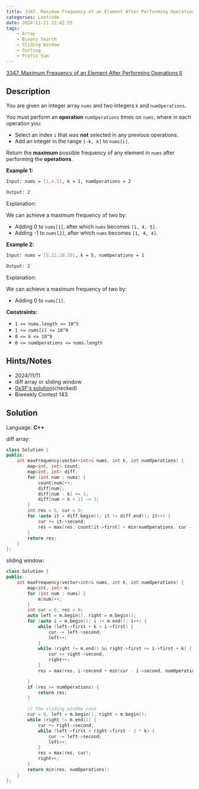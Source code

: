 ```yaml
---
title: 3347. Maximum Frequency of an Element After Performing Operations II
categories: Leetcode
date: 2024-11-21 22:42:55
tags:
    - Array
    - Binary Search
    - Sliding Window
    - Sorting
    - Prefix Sum
---
```


[3347. Maximum Frequency of an Element After Performing Operations II](https://leetcode.com/problems/maximum-frequency-of-an-element-after-performing-operations-ii/description/)

## Description

You are given an integer array `nums` and two integers `k` and `numOperations`.

You must perform an **operation**  `numOperations` times on `nums`, where in each operation you:

- Select an index `i` that was **not**  selected in any previous operations.
- Add an integer in the range `[-k, k]` to `nums[i]`.

Return the **maximum**  possible frequency of any element in `nums` after performing the **operations** .

**Example 1:**

```bash
Input: nums = [1,4,5], k = 1, numOperations = 2

Output: 2
```

Explanation:

We can achieve a maximum frequency of two by:

- Adding 0 to `nums[1]`, after which `nums` becomes `[1, 4, 5]`.
- Adding -1 to `nums[2]`, after which `nums` becomes `[1, 4, 4]`.

**Example 2:**

```bash
Input: nums = [5,11,20,20], k = 5, numOperations = 1

Output: 2
```

Explanation:

We can achieve a maximum frequency of two by:

- Adding 0 to `nums[1]`.

**Constraints:**

- `1 <= nums.length <= 10^5`
- `1 <= nums[i] <= 10^9`
- `0 <= k <= 10^9`
- `0 <= numOperations <= nums.length`

## Hints/Notes

- 2024/11/11
- diff array or sliding window
- [0x3F's solution]( https://leetcode.cn/problems/maximum-frequency-of-an-element-after-performing-operations-ii/solution/liang-chong-fang-fa-chai-fen-hua-dong-ch-7buy/)(checked)
- Biweekly Contest 143

## Solution

Language: **C++**

diff array:

```C++
class Solution {
public:
    int maxFrequency(vector<int>& nums, int k, int numOperations) {
        map<int, int> count;
        map<int, int> diff;
        for (int num : nums) {
            count[num]++;
            diff[num];
            diff[num - k] += 1;
            diff[num + k + 1] -= 1;
        }
        int res = 0, cur = 0;
        for (auto it = diff.begin(); it != diff.end(); it++) {
            cur += it->second;
            res = max(res, count[it->first] + min(numOperations, cur - count[it->first]));
        }
        return res;
    }
};
```

sliding window:

```C++
class Solution {
public:
    int maxFrequency(vector<int>& nums, int k, int numOperations) {
        map<int, int> m;
        for (int num : nums) {
            m[num]++;
        }
        int cur = 0, res = 0;
        auto left = m.begin(), right = m.begin();
        for (auto i = m.begin(); i != m.end(); i++) {
            while (left->first + k < i->first) {
                cur -= left->second;
                left++;
            }
            while (right != m.end() && right->first <= i->first + k) {
                cur += right->second;
                right++;
            }
            res = max(res, i->second + min(cur - i->second, numOperations));

        }
        if (res >= numOperations) {
            return res;
        }

        // the sliding window case
        cur = 0, left = m.begin(), right = m.begin();
        while (right != m.end()) {
            cur += right->second;
            while (left->first < right->first - 2 * k) {
                cur -= left->second;
                left++;
            }
            res = max(res, cur);
            right++;
        }
        return min(res, numOperations);
    }
};
```
